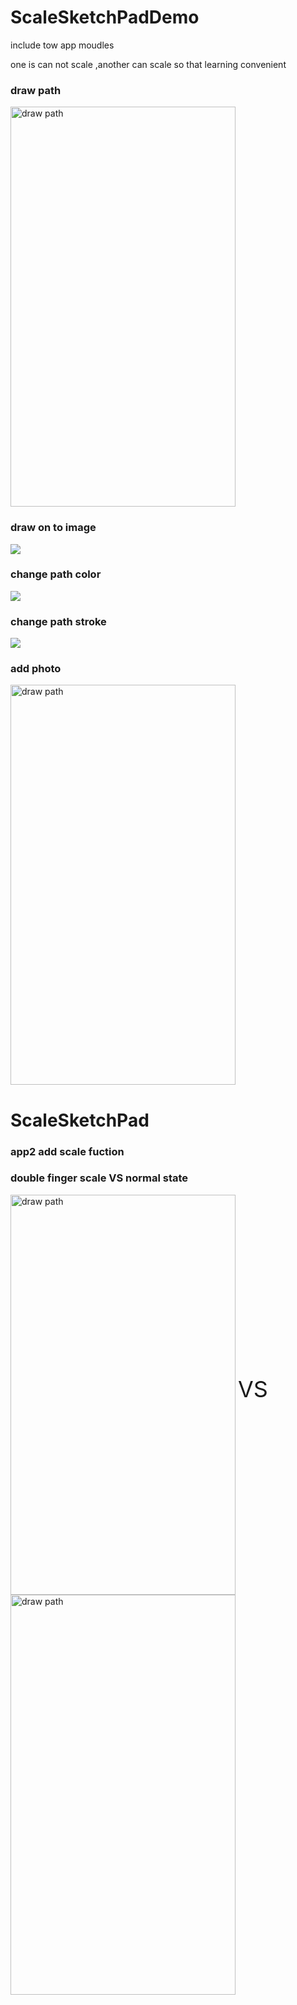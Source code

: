 # ScaleSketchPadDemo

include tow app moudles

one is can  not  scale ,another can scale so that  learning convenient 

### draw path

 <img src="https://raw.githubusercontent.com/ShaunSheep/ScaleSketchPadDemo/master/screenphoto/drawpath.png" width = "360" height = "640" alt="draw path" align=center />

### draw on to image
![](https://raw.githubusercontent.com/ShaunSheep/ScaleSketchPadDemo/master/screenphoto/normalSkecthPadDemo.png)

### change path color
![](https://raw.githubusercontent.com/ShaunSheep/ScaleSketchPadDemo/master/screenphoto/color.png)

### change path stroke
![](https://raw.githubusercontent.com/ShaunSheep/ScaleSketchPadDemo/master/screenphoto/stroke.png)

### add photo
 <img src="https://raw.githubusercontent.com/ShaunSheep/ScaleSketchPadDemo/master/screenphoto/addphoto.png" width = "360" height = "640" alt="draw path" align=center />


# ScaleSketchPad

### app2 add scale fuction

### double finger scale VS  normal state

 <img src="https://raw.githubusercontent.com/ShaunSheep/ScaleSketchPadDemo/master/screenphoto/scale1.png" width = "360" height = "640" alt="draw path" align=center />
 <span style='font-size:36'>VS</span>
 <img src="https://raw.githubusercontent.com/ShaunSheep/ScaleSketchPadDemo/master/screenphoto/scale2.png" width = "360" height = "640" alt="draw path" align=center />

